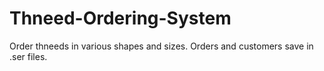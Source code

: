 # Thneed-Ordering-System
Order thneeds in various shapes and sizes. Orders and customers save in .ser files.
